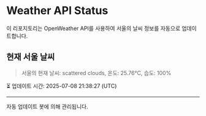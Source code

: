 
# Weather API Status

이 리포지토리는 OpenWeather API를 사용하여 서울의 날씨 정보를 자동으로 업데이트합니다.

## 현재 서울 날씨
> 서울의 현재 날씨: scattered clouds, 온도: 25.76°C, 습도: 100%

⏳ 업데이트 시간: 2025-07-08 21:38:27 (UTC)

---
자동 업데이트 봇에 의해 관리됩니다.

